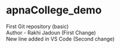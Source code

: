 # apnaCollege_demo

First Git repository (basic) <br>
Author - Rakhi Jadoun (First Change)
<br>
New line added in VS Code (Second change)
